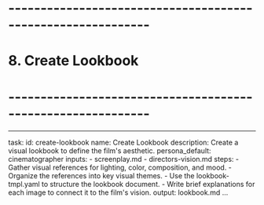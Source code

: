 # ------------------------------------------------------------
# 8. Create Lookbook
# ------------------------------------------------------------

---
task:
  id: create-lookbook
  name: Create Lookbook
  description: Create a visual lookbook to define the film's aesthetic.
  persona_default: cinematographer
  inputs:
    - screenplay.md
    - directors-vision.md
  steps:
    - Gather visual references for lighting, color, composition, and mood.
    - Organize the references into key visual themes.
    - Use the lookbook-tmpl.yaml to structure the lookbook document.
    - Write brief explanations for each image to connect it to the film's vision.
  output: lookbook.md
...
